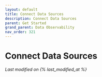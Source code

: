 ```yaml
---
layout: default
title: Connect Data Sources
description: Connect Data Sources
parent: Get Started
grand_parent: Data Observability
nav_order: 321
---
```


# Connect Data Sources
*Last modified on {% last_modified_at %}*
